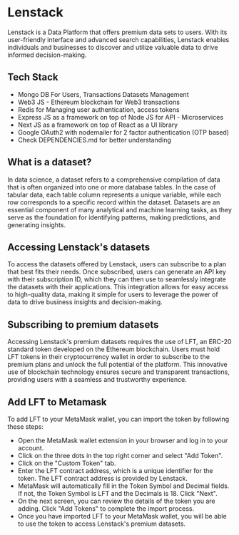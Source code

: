 # Lenstack

Lenstack is a Data Platform that offers premium data sets to users. With its user-friendly interface and advanced search capabilities, Lenstack enables individuals and businesses to discover and utilize valuable data to drive informed decision-making.

## Tech Stack

* Mongo DB For Users, Transactions Datasets Management
* Web3 JS - Ethereum blockchain for Web3 transactions
* Redis for Managing user authentication, access tokens
* Express JS as a framework on top of Node JS for API - Microservices
* Next JS as a framework on top of React as a UI library
* Google OAuth2 with nodemailer for 2 factor authentication (OTP based)
* Check DEPENDENCIES.md for better understanding

## What is a dataset?

In data science, a dataset refers to a comprehensive compilation of data that is often organized into one or more database tables. In the case of tabular data, each table column represents a unique variable, while each row corresponds to a specific record within the dataset. Datasets are an essential component of many analytical and machine learning tasks, as they serve as the foundation for identifying patterns, making predictions, and generating insights.

## Accessing Lenstack's datasets

To access the datasets offered by Lenstack, users can subscribe to a plan that best fits their needs. Once subscribed, users can generate an API key with their subscription ID, which they can then use to seamlessly integrate the datasets with their applications. This integration allows for easy access to high-quality data, making it simple for users to leverage the power of data to drive business insights and decision-making.

## Subscribing to premium datasets

Accessing Lenstack's premium datasets requires the use of LFT, an ERC-20 standard token developed on the Ethereum blockchain. Users must hold LFT tokens in their cryptocurrency wallet in order to subscribe to the premium plans and unlock the full potential of the platform. This innovative use of blockchain technology ensures secure and transparent transactions, providing users with a seamless and trustworthy experience.

## Add LFT to Metamask

To add LFT to your MetaMask wallet, you can import the token by following these steps:
* Open the MetaMask wallet extension in your browser and log in to your account.
* Click on the three dots in the top right corner and select "Add Token".
* Click on the "Custom Token" tab.
* Enter the LFT contract address, which is a unique identifier for the token. The LFT contract address is provided by Lenstack.
* MetaMask will automatically fill in the Token Symbol and Decimal fields. If not, the Token Symbol is LFT and the Decimals is 18.
Click "Next".
* On the next screen, you can review the details of the token you are adding. Click "Add Tokens" to complete the import process.
* Once you have imported LFT to your MetaMask wallet, you will be able to use the token to access Lenstack's premium datasets.